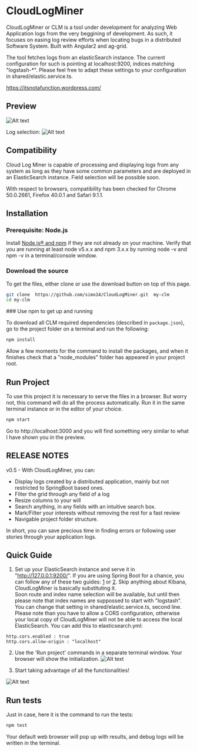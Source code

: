 # CloudLogMiner
CloudLogMiner or CLM is a tool under development for analyzing Web Application logs from the very beggining of development. As such, it focuses on easing log review efforts when locating bugs in a distributed Software System.
Built with Angular2 and ag-grid.

The tool fetches logs from an elasticSearch instance. The current configuration for such is pointing at localhost:9200, indices matching "logstash-*". Please feel free to adapt these settings to your configuration in shared/elastic.service.ts.

https://itsnotafunction.wordpress.com/

## Preview
![Alt text](https://cloud.githubusercontent.com/assets/10989693/16114663/b287317a-33c2-11e6-8521-3a1529563c87.png)

Log selection:
![Alt text](https://cloud.githubusercontent.com/assets/10989693/16114677/bfe72fd2-33c2-11e6-9468-1d80c589619b.png)

## Compatibility
Cloud Log Miner is capable of processing and displaying logs from any system as long as they have some common parameters and are deployed in an ElasticSearch instance. Field selection will be possible soon.

With respect to browsers, compatibility has been checked for Chrome 50.0.2661, Firefox 40.0.1 and Safari 9.1.1.

## Installation

### Prerequisite: Node.js

Install [Node.js® and npm](https://nodejs.org/en/download/) if they are not already on your machine. Verify that you are running at least node v5.x.x and npm 3.x.x by running node -v and npm -v in a terminal/console window. 

### Download the source

To get the files, either clone or use the download button on top of this page.
```bash
git clone  https://github.com/simo14/CloudLogMiner.git  my-clm
cd my-clm
```

### Use npm to get up and running

To download all CLM required dependencies (described in `package.json`), go to the project folder on a terminal and run the following:
```bash
npm install
```
Allow a few moments for the command to install the packages, and when it finishes check that a "node_modules" folder has appeared in your project root.

## Run Project

To use this project it is necessary to serve the files in a browser. But worry not, this command will do all the process automatically. Run it in the same terminal instance or in the editor of your choice.

```bash
npm start
```
Go to http://localhost:3000 and you will find something very similar to what I have shown you in the preview.

## RELEASE NOTES

v0.5 - With CloudLogMiner, you can:

* Display logs created by a distributed application, mainly but not restricted to SpringBoot based ones.
* Filter the grid through any field of a log
* Resize columns to your will
* Search anything, in any fields with an intuitive search box.
* Mark/Filter your interests without removing the rest for a fast review
* Navigable project folder structure.

In short, you can save precious time in finding errors or following user stories through your application logs.

## Quick Guide

1. Set up your ElasticSearch instance and serve it in "http://127.0.0.1:9200/". If you are using Spring Boot for a chance, you can follow any of these two guides: [1](https://blog.codecentric.de/en/2014/10/log-management-spring-boot-applications-logstash-elastichsearch-kibana/) or [2](http://knes1.github.io/blog/2015/2015-08-16-manage-spring-boot-logs-with-elasticsearch-kibana-and-logstash.html). Skip anything about Kibana, CloudLogMiner is basically substituting it.  </br>
Soon route and index name selection will be available, but until then please note that index names are suppossed to start with "logstash". You can change that setting in shared/elastic.service.ts, second line.
Please note than you have to allow a CORS configuration, otherwise your local copy of CloudLogMiner will not be able to access the local ElasticSearch. You can add this to elasticsearch.yml:
```
http.cors.enabled : true
http.cors.allow-origin : "localhost"
```

2. Use the 'Run project' commands in a separate terminal window. Your browser will show the initialization.
![Alt text](https://cloud.githubusercontent.com/assets/10989693/16114756/3ca49d66-33c3-11e6-83ff-cc449fb4fc62.png)

3. Start taking advantage of all the functionalities!

![Alt text](https://cloud.githubusercontent.com/assets/10989693/15808013/b23bcb30-2b6c-11e6-8aaf-8b19b6c0e60e.png)

## Run tests

Just in case, here it is the command to run the tests:

```bash
npm test
```
Your default web browser will pop up with results, and debug logs will be written in the terminal.
